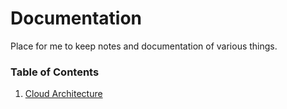 # Documentation

Place for me to keep notes and documentation of various things.

### Table of Contents

1. [Cloud Architecture](Cloud%Architecture%Patterns/Scalability.md)
